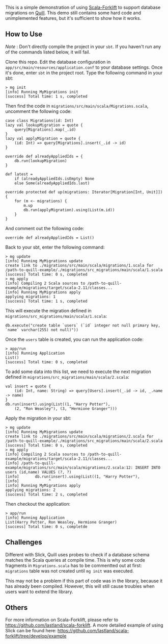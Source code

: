 This is a simple demonstration of using [Scala-Forklift](https://github.com/lastland/scala-forklift) to support database migrations on [Quill](https://github.com/getquill/quill). This demo still contains some hard code and unimplemented features, but it's sufficient to show how it works.

## How to Use

*Note* : Don't directly compile the project in your `sbt`. If you haven't run any of the commands listed below, it will fail.

Clone this repo. Edit the database configuration in `app/src/main/resources/application.conf` to your database settings. Once it's done, enter `sbt` in the project root. Type the following command in your sbt:

    > mg init
    [info] Running MyMigrations init
    [success] Total time: 1 s, completed

Then find the code in `migrations/src/main/scala/Migrations.scala`, uncomment the following code:

    case class Migrations(id: Int)
    lazy val lookupMigration = quote {
        query[Migrations].map(_.id)
    }
    lazy val applyMigration = quote {
        (id: Int) => query[Migrations].insert(_.id -> id)
    }

    override def alreadyAppliedIds = {
        db.run(lookupMigration)
    }

    def latest =
        if (alreadyAppliedIds.isEmpty) None
        else Some(alreadyAppliedIds.last)

    override protected def up(migrations: Iterator[Migration[Int, Unit]]) {
        for (m <- migrations) {
            m.up
            db.run(applyMigration).using(List(m.id))
        }
    }

And comment out the following code:

    override def alreadyAppliedIds = List()

Back to your sbt, enter the following command:

    > mg update
    [info] Running MyMigrations update
    create link to ./migrations/src/main/scala/migrations/1.scala for /path-to-quill-example/./migrations/src_migrations/main/scala/1.scala
    [success] Total time: 0 s, completed
    > mg apply
    [info] Compiling 2 Scala sources to /path-to-quill-example/migrations/target/scala-2.11/classes...
    [info] Running MyMigrations apply
    applying migrations: 1
    [success] Total time: 1 s, completed

This will execute the migration defined in `migrations/src_migrations/main/scala/1.scala`:

    db.execute("create table `users` (`id` integer not null primary key, `name` varchar(255) not null)"))

Once the `users` table is created, you can run the application code:

    > app/run
    [info] Running Application
    List()
    [success] Total time: 0 s, completed

To add some data into this list, we need to execute the next migration defined in `migrations/src_migrations/main/scala/2.scala`:

    val insert = quote {
        (id: Int, name: String) => query[Users].insert(_.id -> id, _.name -> name)
    }
    db.run(insert).using(List((1, "Harry Potter"),
        (2, "Ron Weasley"), (3, "Hermione Granger")))

Apply the migration in your sbt:

    > mg update
    [info] Running MyMigrations update
    create link to ./migrations/src/main/scala/migrations/2.scala for /path-to-quill-example/./migrations/src_migrations/main/scala/2.scala
    [success] Total time: 0 s, completed
    > mg apply
    [info] Compiling 2 Scala sources to /path-to-quill-example/migrations/target/scala-2.11/classes...
    [info] /path-to-quill-example/migrations/src/main/scala/migrations/2.scala:12: INSERT INTO users (id,name) VALUES (?, ?)
    [info]       db.run(insert).using(List((1, "Harry Potter"),
    [info]             ^
    [info] Running MyMigrations apply
    applying migrations: 2
    [success] Total time: 2 s, completed

Then checkout the application:

    > app/run
    [info] Running Application
    List(Harry Potter, Ron Weasley, Hermione Granger)
    [success] Total time: 0 s, completde

## Challenges

Different with Slick, Quill uses probes to check if a database schema matches the Scala queries at compile time. This is why some code fragments in `Migrations.scala` has to be commentted out at first: `migrations` table was not created until `mg init` was executed.

This may not be a problem if this part of code was in the library, because it has already been compiled. However, this will still cause troubles when users want to extend the library.

## Others

For more information on Scala-Forklift, please refer to https://github.com/lastland/scala-forklift. A more detailed example of using Slick can be found here: https://github.com/lastland/scala-forklift/tree/develop/example
